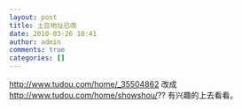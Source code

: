 ```yaml
---
layout: post
title: 土豆地址已改
date: 2010-03-26 10:41
author: admin
comments: true
categories: []
---
```

<a href="http://www.tudou.com/home/_35504862%20http://www.tudou.com/home/showshou/">http://www.tudou.com/home/_35504862 </a>改成<a href="http://www.tudou.com/home/showshou/">http://www.tudou.com/home/showshou/</a>?? 有兴趣的上去看看。
